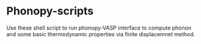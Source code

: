 # Phonopy-scripts
Use these shell script to run phonopy-VASP interface to compute phonon and some basic thermodynamic properties via finite displacemnet method.
